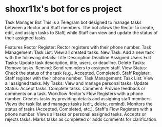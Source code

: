 # shoxr11x's bot for cs project
Task Manager Bot
This is a Telegram bot designed to manage tasks between a Rector and Staff members. The bot allows the Rector to create, edit, and assign tasks to Staff, while Staff can view and update the status of their assigned tasks.

Features
Rector
     Register: Rector registers with their phone number.
Task Management:
Task List: View all created tasks.
New Task: Add a new task with the following details:
Title
Description
Deadline
Assigned Users
Edit Tasks:
Update task description, title, users, or deadline.
Delete Tasks: Remove tasks.
Remind: Send reminders to assigned staff.
View Status: Check the status of the task (e.g., Accepted, Completed).
Staff
Register: Staff register with their phone number.
Task Management:
Task List: View all assigned tasks.
My Tasks: View and manage personal tasks.
Update Status:
Accept tasks.
Complete tasks.
Comment: Provide feedback or comments on a task.
Workflow
Rector's Flow
Registers with a phone number.
Creates tasks by providing details and assigning staff members.
Views the task list and manages tasks (edit, delete, remind).
Monitors the status of tasks (Accepted, Completed, etc.).
Staff's Flow
Registers with a phone number.
Views all tasks or personal assigned tasks.
Accepts or rejects tasks.
Marks tasks as completed or adds comments for clarification.


